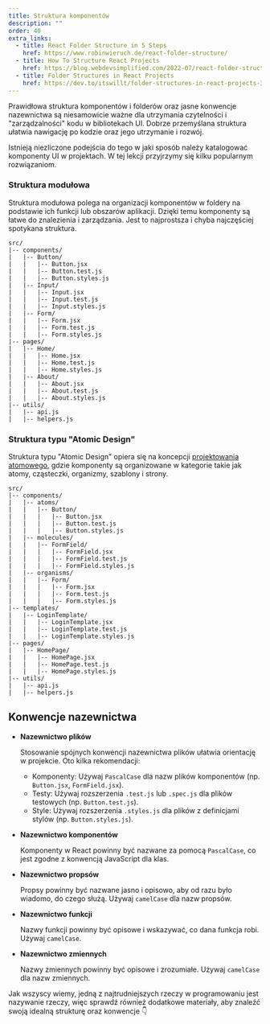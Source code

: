 ```yaml
---
title: Struktura komponentów
description: ""
order: 40
extra_links:
  - title: React Folder Structure in 5 Steps
    href: https://www.robinwieruch.de/react-folder-structure/
  - title: How To Structure React Projects
    href: https://blog.webdevsimplified.com/2022-07/react-folder-structure/
  - title: Folder Structures in React Projects
    href: https://dev.to/itswillt/folder-structures-in-react-projects-3dp8
---
```


Prawidłowa struktura komponentów i folderów oraz jasne konwencje nazewnictwa są niesamowicie ważne dla utrzymania czytelności i "zarządzalności" kodu w bibliotekach UI. Dobrze przemyślana struktura ułatwia nawigację po kodzie oraz jego utrzymanie i rozwój.

Istnieją niezliczone podejścia do tego w jaki sposób należy katalogować komponenty UI w projektach. W tej lekcji przyjrzymy się kilku popularnym rozwiązaniom.

### Struktura modułowa

Struktura modułowa polega na organizacji komponentów w foldery na podstawie ich funkcji lub obszarów aplikacji. Dzięki temu komponenty są łatwe do znalezienia i zarządzania. Jest to najprostsza i chyba najczęściej spotykana struktura.

```
src/
|-- components/
|   |-- Button/
|   |   |-- Button.jsx
|   |   |-- Button.test.js
|   |   |-- Button.styles.js
|   |-- Input/
|   |   |-- Input.jsx
|   |   |-- Input.test.js
|   |   |-- Input.styles.js
|   |-- Form/
|   |   |-- Form.jsx
|   |   |-- Form.test.js
|   |   |-- Form.styles.js
|-- pages/
|   |-- Home/
|   |   |-- Home.jsx
|   |   |-- Home.test.js
|   |   |-- Home.styles.js
|   |-- About/
|   |   |-- About.jsx
|   |   |-- About.test.js
|   |   |-- About.styles.js
|-- utils/
|   |-- api.js
|   |-- helpers.js
```

### Struktura typu "Atomic Design"

Struktura typu "Atomic Design" opiera się na koncepcji [projektowania atomowego](https://bradfrost.com/blog/post/atomic-web-design/), gdzie komponenty są organizowane w kategorie takie jak atomy, cząsteczki, organizmy, szablony i strony.

```
src/
|-- components/
|   |-- atoms/
|   |   |-- Button/
|   |   |   |-- Button.jsx
|   |   |   |-- Button.test.js
|   |   |   |-- Button.styles.js
|   |-- molecules/
|   |   |-- FormField/
|   |   |   |-- FormField.jsx
|   |   |   |-- FormField.test.js
|   |   |   |-- FormField.styles.js
|   |-- organisms/
|   |   |-- Form/
|   |   |   |-- Form.jsx
|   |   |   |-- Form.test.js
|   |   |   |-- Form.styles.js
|-- templates/
|   |-- LoginTemplate/
|   |   |-- LoginTemplate.jsx
|   |   |-- LoginTemplate.test.js
|   |   |-- LoginTemplate.styles.js
|-- pages/
|   |-- HomePage/
|   |   |-- HomePage.jsx
|   |   |-- HomePage.test.js
|   |   |-- HomePage.styles.js
|-- utils/
|   |-- api.js
|   |-- helpers.js
```

## Konwencje nazewnictwa

- **Nazewnictwo plików**

  Stosowanie spójnych konwencji nazewnictwa plików ułatwia orientację w projekcie. Oto kilka rekomendacji:

  - Komponenty: Używaj `PascalCase` dla nazw plików komponentów (np. `Button.jsx`, `FormField.jsx`).
  - Testy: Używaj rozszerzenia `.test.js` lub `.spec.js` dla plików testowych (np. `Button.test.js`).
  - Style: Używaj rozszerzenia `.styles.js` dla plików z definicjami stylów (np. `Button.styles.js`).

- **Nazewnictwo komponentów**

  Komponenty w React powinny być nazwane za pomocą `PascalCase`, co jest zgodne z konwencją JavaScript dla klas.

- **Nazewnictwo propsów**

  Propsy powinny być nazwane jasno i opisowo, aby od razu było wiadomo, do czego służą. Używaj `camelCase` dla nazw propsów.

- **Nazewnictwo funkcji**

  Nazwy funkcji powinny być opisowe i wskazywać, co dana funkcja robi. Używaj `camelCase`.

- **Nazewnictwo zmiennych**

  Nazwy zmiennych powinny być opisowe i zrozumiałe. Używaj `camelCase` dla nazw zmiennych.

Jak wszyscy wiemy, jedną z najtrudniejszych rzeczy w programowaniu jest nazywanie rzeczy, więc sprawdź również dodatkowe materiały, aby znaleźć swoją idealną strukturę oraz konwencje 👇
